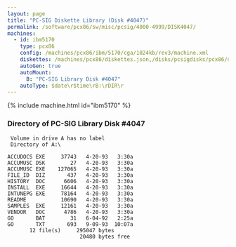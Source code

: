 ```yaml
---
layout: page
title: "PC-SIG Diskette Library (Disk #4047)"
permalink: /software/pcx86/sw/misc/pcsig/4000-4999/DISK4047/
machines:
  - id: ibm5170
    type: pcx86
    config: /machines/pcx86/ibm/5170/cga/1024kb/rev3/machine.xml
    diskettes: /machines/pcx86/diskettes.json,/disks/pcsigdisks/pcx86/diskettes.json
    autoGen: true
    autoMount:
      B: "PC-SIG Library Disk #4047"
    autoType: $date\r$time\rB:\rDIR\r
---
```


{% include machine.html id="ibm5170" %}

### Directory of PC-SIG Library Disk #4047

     Volume in drive A has no label
     Directory of A:\

    ACCUDOCS EXE     37743   4-20-93   3:30a
    ACCUMUSC DSK        27   4-20-93   3:30a
    ACCUMUSC EXE    127065   4-20-93   3:30a
    FILE_ID  DIZ       437   4-20-93   3:30a
    HISTORY  DOC      6606   4-20-93   3:30a
    INSTALL  EXE     16644   4-20-93   3:30a
    INTUNEPG EXE     78164   4-20-93   3:30a
    README           10690   4-20-93   3:30a
    SAMPLES  EXE     12161   4-20-93   3:30a
    VENDOR   DOC      4786   4-20-93   3:30a
    GO       BAT        31   6-04-92   2:25a
    GO       TXT       693   9-09-93  10:07a
           12 file(s)     295047 bytes
                           20480 bytes free
